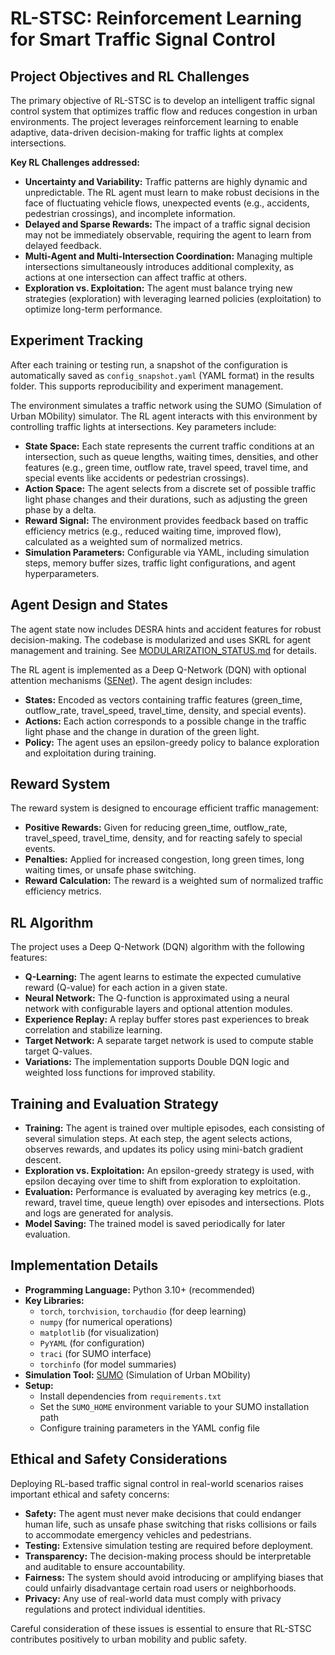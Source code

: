 # RL-STSC: Reinforcement Learning for Smart Traffic Signal Control

## Project Objectives and RL Challenges

The primary objective of RL-STSC is to develop an intelligent traffic signal control system that optimizes traffic flow and reduces congestion in urban environments. The project leverages reinforcement learning to enable adaptive, data-driven decision-making for traffic lights at complex intersections. 

**Key RL Challenges addressed:**
- **Uncertainty and Variability:** Traffic patterns are highly dynamic and unpredictable. The RL agent must learn to make robust decisions in the face of fluctuating vehicle flows, unexpected events (e.g., accidents, pedestrian crossings), and incomplete information.
- **Delayed and Sparse Rewards:** The impact of a traffic signal decision may not be immediately observable, requiring the agent to learn from delayed feedback.
- **Multi-Agent and Multi-Intersection Coordination:** Managing multiple intersections simultaneously introduces additional complexity, as actions at one intersection can affect traffic at others.
- **Exploration vs. Exploitation:** The agent must balance trying new strategies (exploration) with leveraging learned policies (exploitation) to optimize long-term performance.


## Experiment Tracking

After each training or testing run, a snapshot of the configuration is automatically saved as `config_snapshot.yaml` (YAML format) in the results folder. This supports reproducibility and experiment management.

The environment simulates a traffic network using the SUMO (Simulation of Urban MObility) simulator. The RL agent interacts with this environment by controlling traffic lights at intersections. Key parameters include:

- **State Space:** Each state represents the current traffic conditions at an intersection, such as queue lengths, waiting times, densities, and other features (e.g., green time, outflow rate, travel speed, travel time, and special events like accidents or pedestrian crossings).
- **Action Space:** The agent selects from a discrete set of possible traffic light phase changes and their durations, such as adjusting the green phase by a delta.
- **Reward Signal:** The environment provides feedback based on traffic efficiency metrics (e.g., reduced waiting time, improved flow), calculated as a weighted sum of normalized metrics.
- **Simulation Parameters:** Configurable via YAML, including simulation steps, memory buffer sizes, traffic light configurations, and agent hyperparameters.


## Agent Design and States

The agent state now includes DESRA hints and accident features for robust decision-making. The codebase is modularized and uses SKRL for agent management and training. See [MODULARIZATION_STATUS.md](MODULARIZATION_STATUS.md) for details.

The RL agent is implemented as a Deep Q-Network (DQN) with optional attention mechanisms ([SENet](https://link.springer.com/article/10.1007/s40747-025-01841-9)). The agent design includes:

- **States:** Encoded as vectors containing traffic features (green_time, outflow_rate, travel_speed, travel_time, density, and special events).
- **Actions:** Each action corresponds to a possible change in the traffic light phase and the change in duration of the green light.
- **Policy:** The agent uses an epsilon-greedy policy to balance exploration and exploitation during training.

## Reward System

The reward system is designed to encourage efficient traffic management:

- **Positive Rewards:** Given for reducing green_time, outflow_rate, travel_speed, travel_time, density, and for reacting safely to special events.
- **Penalties:** Applied for increased congestion, long green times, long waiting times, or unsafe phase switching.
- **Reward Calculation:** The reward is a weighted sum of normalized traffic efficiency metrics.

## RL Algorithm

The project uses a Deep Q-Network (DQN) algorithm with the following features:

- **Q-Learning:** The agent learns to estimate the expected cumulative reward (Q-value) for each action in a given state.
- **Neural Network:** The Q-function is approximated using a neural network with configurable layers and optional attention modules.
- **Experience Replay:** A replay buffer stores past experiences to break correlation and stabilize learning.
- **Target Network:** A separate target network is used to compute stable target Q-values.
- **Variations:** The implementation supports Double DQN logic and weighted loss functions for improved stability.

## Training and Evaluation Strategy

- **Training:** The agent is trained over multiple episodes, each consisting of several simulation steps. At each step, the agent selects actions, observes rewards, and updates its policy using mini-batch gradient descent.
- **Exploration vs. Exploitation:** An epsilon-greedy strategy is used, with epsilon decaying over time to shift from exploration to exploitation.
- **Evaluation:** Performance is evaluated by averaging key metrics (e.g., reward, travel time, queue length) over episodes and intersections. Plots and logs are generated for analysis.
- **Model Saving:** The trained model is saved periodically for later evaluation.

## Implementation Details

- **Programming Language:** Python 3.10+ (recommended)
- **Key Libraries:**
  - `torch`, `torchvision`, `torchaudio` (for deep learning)
  - `numpy` (for numerical operations)
  - `matplotlib` (for visualization)
  - `PyYAML` (for configuration)
  - `traci` (for SUMO interface)
  - `torchinfo` (for model summaries)
- **Simulation Tool:** [SUMO](https://www.eclipse.org/sumo/) (Simulation of Urban MObility)
- **Setup:**  
  - Install dependencies from `requirements.txt`
  - Set the `SUMO_HOME` environment variable to your SUMO installation path
  - Configure training parameters in the YAML config file

## Ethical and Safety Considerations

Deploying RL-based traffic signal control in real-world scenarios raises important ethical and safety concerns:

- **Safety:** The agent must never make decisions that could endanger human life, such as unsafe phase switching that risks collisions or fails to accommodate emergency vehicles and pedestrians.
- **Testing:** Extensive simulation testing are required before deployment. 
- **Transparency:** The decision-making process should be interpretable and auditable to ensure accountability.
- **Fairness:** The system should avoid introducing or amplifying biases that could unfairly disadvantage certain road users or neighborhoods.
- **Privacy:** Any use of real-world data must comply with privacy regulations and protect individual identities.

Careful consideration of these issues is essential to ensure that RL-STSC contributes positively to urban mobility and public safety.